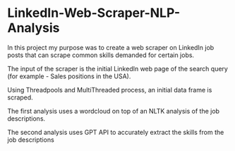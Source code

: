 # LinkedIn-Web-Scraper-NLP-Analysis
In this project my purpose was to create a web scraper on LinkedIn job posts that can scrape common skills demanded for certain jobs.

The input of the scraper is the initial LinkedIn web page of the search query (for example - Sales positions in the USA).

Using Threadpools and MultiThreaded process, an initial data frame is scraped.

The first analysis uses a wordcloud on top of an NLTK analysis of the job descriptions.

The second analysis uses GPT API to accurately extract the skills from the job descriptions

